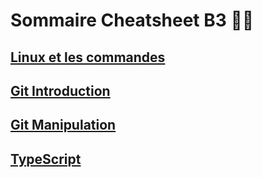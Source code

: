 # Sommaire Cheatsheet B3 👩‍💻

## [Linux et les commandes](Installation_Manipulation_Linux.md)
## [Git Introduction](Git_Introduction.md)
## [Git Manipulation](Git_Manipulation.md)
## [TypeScript](Type_Script.md)


